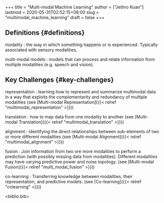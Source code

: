 +++
title = "Multi-modal Machine Learning"
author = ["Jethro Kuan"]
lastmod = 2020-05-31T02:52:15+08:00
slug = "multimodal_machine_learning"
draft = false
+++

## Definitions {#definitions}

modality
: the way in which something happens or is experienced.
Typically associated with sensory modalities.

multi-modal models
: models that can process and relate information
from multiple modalities (e.g. speech and vision).

## Key Challenges {#key-challenges}

representation
: learning how to represent and summarize multimodal
data in a way that exploits the complementarity and redundancy of
multiple modalities (see [Multi-modal Representation]({{< relref "multimodal_representation" >}}))

translation
: how to map data from one modality to another (see
[Multi-modal Translation]({{< relref "multimodal_translation" >}}))

alignment
: identifying the direct relationships between
sub-elements of two or more different modalities (see [Multi-modal
Alignment]({{< relref "multimodal_alignment" >}}))

fusion
: Join information from two ore more modalities to perform a
prediction (with possibly missing data from modalities). Different
modalities may have varying predictive power and noise topology.
(see [Multi-modal Fusion]({{< relref "multi_modal_fusion" >}}))

co-learning
: Transferring knowledge between modalities, their
representation, and predictive models. (see [Co-learning]({{< relref "colearning" >}}))

<biblio.bib>
